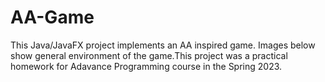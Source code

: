 # AA-Game
This Java/JavaFX project implements an AA inspired game. Images below show general environment of the game.This project was a practical homework for Adavance Programming course in the Spring 2023.
